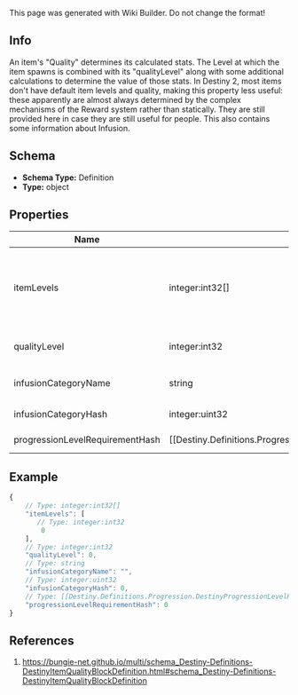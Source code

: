 <span class="wiki-builder">This page was generated with Wiki Builder. Do not change the format!</span>

## Info
An item's &quot;Quality&quot; determines its calculated stats. The Level at which the item spawns is combined with its &quot;qualityLevel&quot; along with some additional calculations to determine the value of those stats. In Destiny 2, most items don't have default item levels and quality, making this property less useful: these apparently are almost always determined by the complex mechanisms of the Reward system rather than statically. They are still provided here in case they are still useful for people. This also contains some information about Infusion.

## Schema
* **Schema Type:** Definition
* **Type:** object

## Properties
Name | Type | Description
---- | ---- | -----------
itemLevels | integer:int32[] | The &quot;base&quot; defined level of an item. This is a list because, in theory, each Expansion could define its own base level for an item. In practice, not only was that never done in Destiny 1, but now this isn't even populated at all. When it's not populated, the level at which it spawns has to be inferred by Reward information, of which BNet receives an imperfect view and will only be reliable on instanced data as a result.
qualityLevel | integer:int32 | qualityLevel is used in combination with the item's level to calculate stats like Attack and Defense. It plays a role in that calculation, but not nearly as large as itemLevel does.
infusionCategoryName | string | The string identifier for this item's &quot;infusability&quot;, if any. Items that match the same infusionCategoryName are allowed to infuse with each other.
infusionCategoryHash | integer:uint32 | The hash identifier for the infusion. It does not map to a Definition entity.
progressionLevelRequirementHash | [[Destiny.Definitions.Progression.DestinyProgressionLevelRequirementDefinition|Destiny-Definitions-Progression-DestinyProgressionLevelRequirementDefinition]]:integer:uint32 | An item can refer to pre-set level requirements. They are defined in DestinyProgressionLevelRequirementDefinition, and you can use this hash to find the appropriate definition.

## Example
```javascript
{
    // Type: integer:int32[]
    "itemLevels": [
       // Type: integer:int32
        0
    ],
    // Type: integer:int32
    "qualityLevel": 0,
    // Type: string
    "infusionCategoryName": "",
    // Type: integer:uint32
    "infusionCategoryHash": 0,
    // Type: [[Destiny.Definitions.Progression.DestinyProgressionLevelRequirementDefinition|Destiny-Definitions-Progression-DestinyProgressionLevelRequirementDefinition]]:integer:uint32
    "progressionLevelRequirementHash": 0
}

```

## References
1. https://bungie-net.github.io/multi/schema_Destiny-Definitions-DestinyItemQualityBlockDefinition.html#schema_Destiny-Definitions-DestinyItemQualityBlockDefinition
